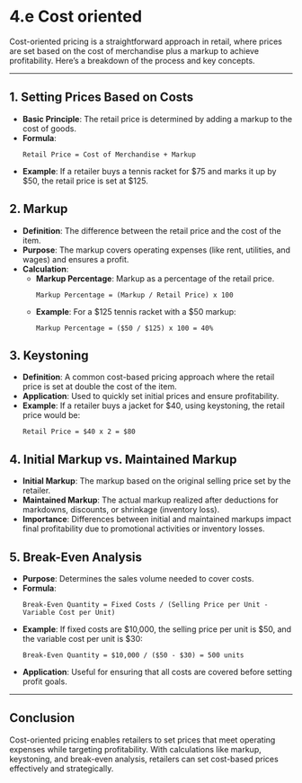 # 4.e Cost oriented

Cost-oriented pricing is a straightforward approach in retail, where prices are set based on the cost of merchandise plus a markup to achieve profitability. Here’s a breakdown of the process and key concepts.

---

## 1. **Setting Prices Based on Costs**
   - **Basic Principle**: The retail price is determined by adding a markup to the cost of goods.
   - **Formula**: 
     ```
     Retail Price = Cost of Merchandise + Markup
     ```
   - **Example**: If a retailer buys a tennis racket for $75 and marks it up by $50, the retail price is set at $125.

## 2. **Markup**
   - **Definition**: The difference between the retail price and the cost of the item.
   - **Purpose**: The markup covers operating expenses (like rent, utilities, and wages) and ensures a profit.
   - **Calculation**:
     - **Markup Percentage**: Markup as a percentage of the retail price.
       ```
       Markup Percentage = (Markup / Retail Price) x 100
       ```
     - **Example**: For a $125 tennis racket with a $50 markup:
       ```
       Markup Percentage = ($50 / $125) x 100 = 40%
       ```

## 3. **Keystoning**
   - **Definition**: A common cost-based pricing approach where the retail price is set at double the cost of the item.
   - **Application**: Used to quickly set initial prices and ensure profitability.
   - **Example**: If a retailer buys a jacket for $40, using keystoning, the retail price would be:
     ```
     Retail Price = $40 x 2 = $80
     ```

## 4. **Initial Markup vs. Maintained Markup**
   - **Initial Markup**: The markup based on the original selling price set by the retailer.
   - **Maintained Markup**: The actual markup realized after deductions for markdowns, discounts, or shrinkage (inventory loss).
   - **Importance**: Differences between initial and maintained markups impact final profitability due to promotional activities or inventory losses.

## 5. **Break-Even Analysis**
   - **Purpose**: Determines the sales volume needed to cover costs.
   - **Formula**:
     ```
     Break-Even Quantity = Fixed Costs / (Selling Price per Unit - Variable Cost per Unit)
     ```
   - **Example**: If fixed costs are $10,000, the selling price per unit is $50, and the variable cost per unit is $30:
     ```
     Break-Even Quantity = $10,000 / ($50 - $30) = 500 units
     ```
   - **Application**: Useful for ensuring that all costs are covered before setting profit goals.

---

## Conclusion

Cost-oriented pricing enables retailers to set prices that meet operating expenses while targeting profitability. With calculations like markup, keystoning, and break-even analysis, retailers can set cost-based prices effectively and strategically.

